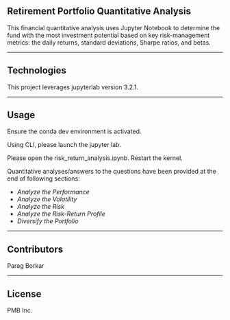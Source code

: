 ## Retirement Portfolio Quantitative Analysis

This financial quantitative analysis uses Jupyter Notebook to determine the fund with the most investment potential based on key risk-management metrics: the daily returns, standard deviations, Sharpe ratios, and betas.

---

## Technologies

This project leverages jupyterlab version 3.2.1.

---

## Usage

Ensure the conda dev environment is activated.

Using CLI, please launch the jupyter lab.

Please open the risk_return_analysis.ipynb. Restart the kernel.

Quantitative analyses/answers to the questions have been provided at the end of following sections:

- *Analyze the Performance* 
- *Analyze the Volatility* 
- *Analyze the Risk* 
- *Analyze the Risk-Return Profile* 
- *Diversify the Portfolio* 

---

## Contributors

Parag Borkar

---

## License

PMB Inc.